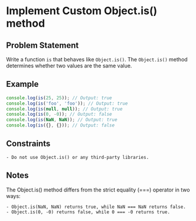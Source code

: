 # Implement Custom Object.is() method

## Problem Statement
Write a function `is` that behaves like `Object.is()`. The `Object.is()` method determines whether two values are the same value. 

## Example
```javascript
console.log(is(25, 25)); // Output: true
console.log(is('foo', 'foo')); // Output: true
console.log(is(null, null)); // Output: true
console.log(is(0, -0)); // Output: false
console.log(is(NaN, NaN)); // Output: true
console.log(is({}, {})); // Output: false
```

## Constraints
    - Do not use Object.is() or any third-party libraries.

## Notes
The Object.is() method differs from the strict equality (===) operator in two ways:

    - Object.is(NaN, NaN) returns true, while NaN === NaN returns false.
    - Object.is(0, -0) returns false, while 0 === -0 returns true.
